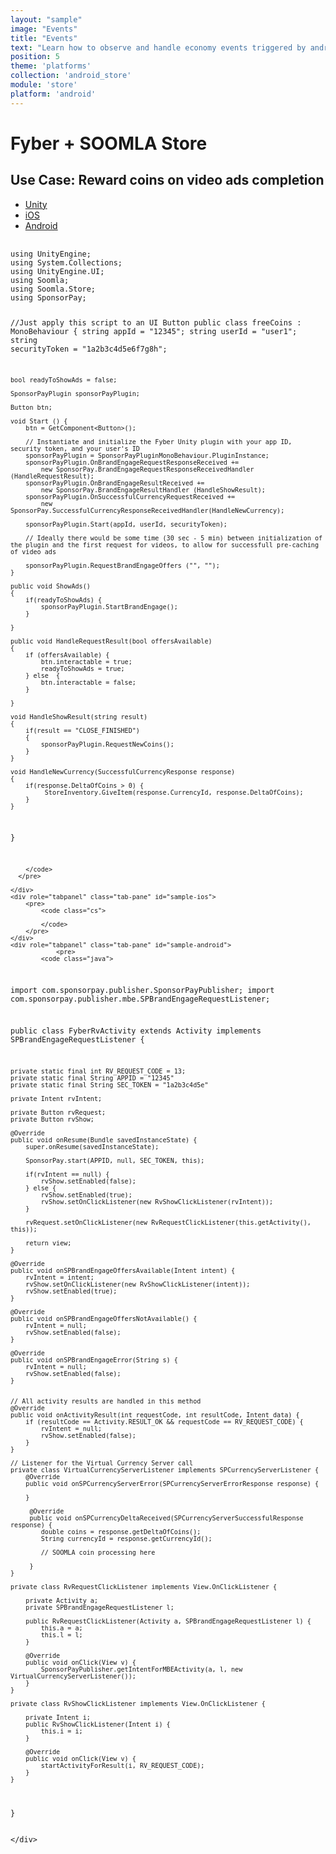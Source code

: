 ```yaml
---
layout: "sample"
image: "Events"
title: "Events"
text: "Learn how to observe and handle economy events triggered by android-store to customize your game-specific behavior."
position: 5
theme: 'platforms'
collection: 'android_store'
module: 'store'
platform: 'android'
---
```


# Fyber + SOOMLA Store

## Use Case: Reward coins on video ads completion

<div role="tabpanel">

  <!-- Nav tabs -->
  <ul class="nav nav-tabs nav-tabs-use-case-code" role="tablist">
    <li role="presentation" class="active"><a href="#sample-unity" aria-controls="unity" role="tab" data-toggle="tab">Unity</a></li>
    <li role="presentation"><a href="#sample-ios" aria-controls="iod" role="tab" data-toggle="tab">iOS</a></li>
    <li role="presentation"><a href="#sample-android" aria-controls="android" role="tab" data-toggle="tab">Android</a></li>
  </ul>

  <!-- Tab panes -->
  <div class="tab-content tab-content-use-case-code">
    <div role="tabpanel" class="tab-pane active" id="sample-unity">
      <pre>
        <code class="cs">
using UnityEngine;
using System.Collections;
using UnityEngine.UI;
using Soomla;
using Soomla.Store;
using SponsorPay;

//Just apply this script to an UI Button
public class freeCoins : MonoBehaviour {
    string appId = "12345";
    string userId = "user1";
    string securityToken = "1a2b3c4d5e6f7g8h";
    
    bool readyToShowAds = false;

    SponsorPayPlugin sponsorPayPlugin;

    Button btn;

    void Start () {
        btn = GetComponent<Button>();

        // Instantiate and initialize the Fyber Unity plugin with your app ID, security token, and your user's ID
        sponsorPayPlugin = SponsorPayPluginMonoBehaviour.PluginInstance;
        sponsorPayPlugin.OnBrandEngageRequestResponseReceived +=
            new SponsorPay.BrandEngageRequestResponseReceivedHandler (HandleRequestResult);
        sponsorPayPlugin.OnBrandEngageResultReceived +=
            new SponsorPay.BrandEngageResultHandler (HandleShowResult);
        sponsorPayPlugin.OnSuccessfulCurrencyRequestReceived +=
            new SponsorPay.SuccessfulCurrencyResponseReceivedHandler(HandleNewCurrency);

        sponsorPayPlugin.Start(appId, userId, securityToken); 

        // Ideally there would be some time (30 sec - 5 min) between initialization of the plugin and the first request for videos, to allow for successfull pre-caching of video ads

        sponsorPayPlugin.RequestBrandEngageOffers ("", "");
    }
    
    public void ShowAds()
    {
        if(readyToShowAds) {
            sponsorPayPlugin.StartBrandEngage();
        }
        
    }

    public void HandleRequestResult(bool offersAvailable)
    {
        if (offersAvailable) {
            btn.interactable = true;
            readyToShowAds = true;
        } else  {
            btn.interactable = false;
        }

    }

    void HandleShowResult(string result)
    {
        if(result == "CLOSE_FINISHED")
        {
            sponsorPayPlugin.RequestNewCoins();            
        }
    }

    void HandleNewCurrency(SuccessfulCurrencyResponse response)
    {
        if(response.DeltaOfCoins > 0) {
             StoreInventory.GiveItem(response.CurrencyId, response.DeltaOfCoins);
        }
    }
}

        </code>
      </pre>

    </div>
    <div role="tabpanel" class="tab-pane" id="sample-ios">
        <pre>
            <code class="cs">

            </code>
        </pre>
    </div>
    <div role="tabpanel" class="tab-pane" id="sample-android">
                <pre>
            <code class="java">
import com.sponsorpay.publisher.SponsorPayPublisher;
import com.sponsorpay.publisher.mbe.SPBrandEngageRequestListener;

public class FyberRvActivity extends Activity implements SPBrandEngageRequestListener {

    private static final int RV_REQUEST_CODE = 13;
    private static final String APPID = "12345"
    private static final String SEC_TOKEN = "1a2b3c4d5e"
    
    private Intent rvIntent;    

    private Button rvRequest;
    private Button rvShow;
    
    @Override
    public void onResume(Bundle savedInstanceState) {
        super.onResume(savedInstanceState);
        
        SponsorPay.start(APPID, null, SEC_TOKEN, this);
        
        if(rvIntent == null) {
            rvShow.setEnabled(false);
        } else {
            rvShow.setEnabled(true);
            rvShow.setOnClickListener(new RvShowClickListener(rvIntent));
        }

        rvRequest.setOnClickListener(new RvRequestClickListener(this.getActivity(), this));

        return view;
    }

    @Override
    public void onSPBrandEngageOffersAvailable(Intent intent) {
        rvIntent = intent;
        rvShow.setOnClickListener(new RvShowClickListener(intent));
        rvShow.setEnabled(true);
    }

    @Override
    public void onSPBrandEngageOffersNotAvailable() {
        rvIntent = null;
        rvShow.setEnabled(false);
    }

    @Override
    public void onSPBrandEngageError(String s) {
        rvIntent = null;
        rvShow.setEnabled(false);
    }


    // All activity results are handled in this method
    @Override
    public void onActivityResult(int requestCode, int resultCode, Intent data) {
        if (resultCode == Activity.RESULT_OK && requestCode == RV_REQUEST_CODE) {
            rvIntent = null;
            rvShow.setEnabled(false);
        }
    }
    
    // Listener for the Virtual Currency Server call
    private class VirtualCurrencyServerListener implements SPCurrencyServerListener {
        @Override
        public void onSPCurrencyServerError(SPCurrencyServerErrorResponse response) {

        }

         @Override
         public void onSPCurrencyDeltaReceived(SPCurrencyServerSuccessfulResponse response) {
            double coins = response.getDeltaOfCoins();
            String currencyId = response.getCurrencyId();

            // SOOMLA coin processing here

         }
    }   

    private class RvRequestClickListener implements View.OnClickListener {

        private Activity a;
        private SPBrandEngageRequestListener l;

        public RvRequestClickListener(Activity a, SPBrandEngageRequestListener l) {
            this.a = a;
            this.l = l;
        }

        @Override
        public void onClick(View v) {
            SponsorPayPublisher.getIntentForMBEActivity(a, l, new VirtualCurrencyServerListener());
        }
    }

    private class RvShowClickListener implements View.OnClickListener {

        private Intent i;
        public RvShowClickListener(Intent i) {
            this.i = i;
        }

        @Override
        public void onClick(View v) {
            startActivityForResult(i, RV_REQUEST_CODE);
        }
    }


}
            </code>
        </pre>
        
    </div>
  </div>

</div>
